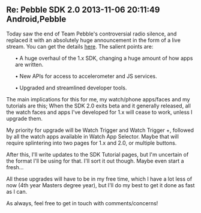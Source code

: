 Re: Pebble SDK 2.0
2013-11-06 20:11:49
Android,Pebble
---

Today saw the end of Team Pebble's controversial radio silence, and replaced it with an absolutely huge announcement in the form of a live stream. You can get the details <a title="Pebble SDK 2.0 stream" href="http://www.youtube.com/watch?v=uoVX2ibCFXw">here</a>. The salient points are:
<ol>
• A huge overhaul of the 1.x SDK, changing a huge amount of how apps are written.

• New APIs for access to accelerometer and JS services.

• Upgraded and streamlined developer tools.

</ol>
The main implications for this for me, my watch/phone apps/faces and my tutorials are this; When the SDK 2.0 exits beta and it generally released, all the watch faces and apps I've developed for 1.x will cease to work, unless I upgrade them.

My priority for upgrade will be Watch Trigger and Watch Trigger +, followed by all the watch apps available in Watch App Selector. Maybe that will require splintering into two pages for 1.x and 2.0, or multiple buttons.

After this, I'll write updates to the SDK Tutorial pages, but I'm uncertain of the format I'll be using for that. I'll sort it out though. Maybe even start a fresh...

All these upgrades will have to be in my free time, which I have a lot less of now (4th year Masters degree year), but I'll do my best to get it done as fast as I can.

As always, feel free to get in touch with comments/concerns!
